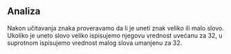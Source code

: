 ## Analiza

Nakon učitavanja znaka proveravamo da li je uneti znak veliko ili malo slovo. Ukoliko je uneto slovo veliko ispisujemo njegovu vrednost uvećanu za 32, u suprotnom ispisujemo vrednost malog slova umanjenu za 32.
